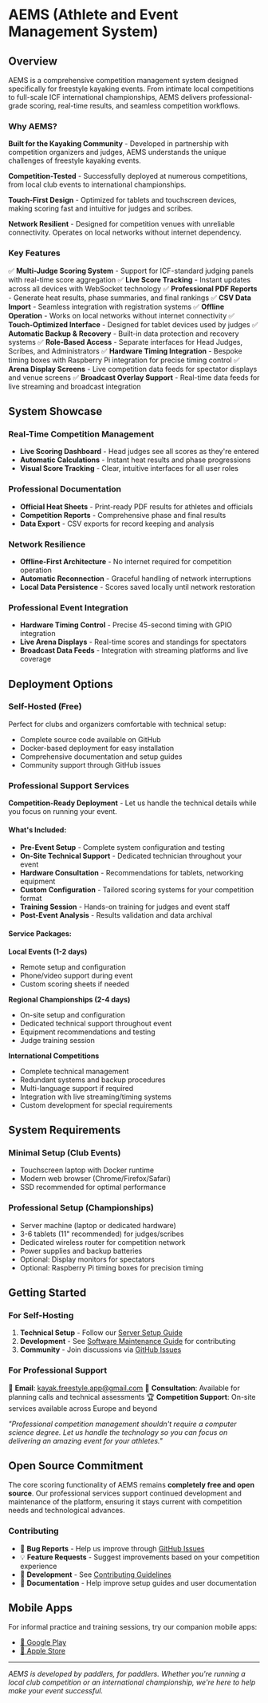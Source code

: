 # AEMS (Athlete and Event Management System)

## Overview

AEMS is a comprehensive competition management system designed specifically for freestyle kayaking events. From intimate local competitions to full-scale ICF international championships, AEMS delivers professional-grade scoring, real-time results, and seamless competition workflows.

### Why AEMS?

**Built for the Kayaking Community** - Developed in partnership with competition organizers and judges, AEMS understands the unique challenges of freestyle kayaking events.

**Competition-Tested** - Successfully deployed at numerous competitions, from local club events to international championships.

**Touch-First Design** - Optimized for tablets and touchscreen devices, making scoring fast and intuitive for judges and scribes.

**Network Resilient** - Designed for competition venues with unreliable connectivity. Operates on local networks without internet dependency.

### Key Features

✅ **Multi-Judge Scoring System** - Support for ICF-standard judging panels with real-time score aggregation
✅ **Live Score Tracking** - Instant updates across all devices with WebSocket technology
✅ **Professional PDF Reports** - Generate heat results, phase summaries, and final rankings
✅ **CSV Data Import** - Seamless integration with registration systems
✅ **Offline Operation** - Works on local networks without internet connectivity
✅ **Touch-Optimized Interface** - Designed for tablet devices used by judges
✅ **Automatic Backup & Recovery** - Built-in data protection and recovery systems
✅ **Role-Based Access** - Separate interfaces for Head Judges, Scribes, and Administrators
✅ **Hardware Timing Integration** - Bespoke timing boxes with Raspberry Pi integration for precise timing control
✅ **Arena Display Screens** - Live competition data feeds for spectator displays and venue screens
✅ **Broadcast Overlay Support** - Real-time data feeds for live streaming and broadcast integration

## System Showcase

### Real-Time Competition Management
- **Live Scoring Dashboard** - Head judges see all scores as they're entered
- **Automatic Calculations** - Instant heat results and phase progressions
- **Visual Score Tracking** - Clear, intuitive interfaces for all user roles

### Professional Documentation
- **Official Heat Sheets** - Print-ready PDF results for athletes and officials
- **Competition Reports** - Comprehensive phase and final results
- **Data Export** - CSV exports for record keeping and analysis

### Network Resilience
- **Offline-First Architecture** - No internet required for competition operation
- **Automatic Reconnection** - Graceful handling of network interruptions
- **Local Data Persistence** - Scores saved locally until network restoration

### Professional Event Integration
- **Hardware Timing Control** - Precise 45-second timing with GPIO integration
- **Live Arena Displays** - Real-time scores and standings for spectators
- **Broadcast Data Feeds** - Integration with streaming platforms and live coverage

## Deployment Options

### Self-Hosted (Free)
Perfect for clubs and organizers comfortable with technical setup:
- Complete source code available on GitHub
- Docker-based deployment for easy installation
- Comprehensive documentation and setup guides
- Community support through GitHub issues

### Professional Support Services

**Competition-Ready Deployment** - Let us handle the technical details while you focus on running your event.

#### What's Included:
- **Pre-Event Setup** - Complete system configuration and testing
- **On-Site Technical Support** - Dedicated technician throughout your event
- **Hardware Consultation** - Recommendations for tablets, networking equipment
- **Custom Configuration** - Tailored scoring systems for your competition format
- **Training Session** - Hands-on training for judges and event staff
- **Post-Event Analysis** - Results validation and data archival

#### Service Packages:

**Local Events (1-2 days)**
- Remote setup and configuration
- Phone/video support during event
- Custom scoring sheets if needed

**Regional Championships (2-4 days)**
- On-site setup and configuration
- Dedicated technical support throughout event
- Equipment recommendations and testing
- Judge training session

**International Competitions**
- Complete technical management
- Redundant systems and backup procedures
- Multi-language support if required
- Integration with live streaming/timing systems
- Custom development for special requirements

## System Requirements

### Minimal Setup (Club Events)
- Touchscreen laptop with Docker runtime
- Modern web browser (Chrome/Firefox/Safari)
- SSD recommended for optimal performance

### Professional Setup (Championships)
- Server machine (laptop or dedicated hardware)
- 3-6 tablets (11" recommended) for judges/scribes
- Dedicated wireless router for competition network
- Power supplies and backup batteries
- Optional: Display monitors for spectators
- Optional: Raspberry Pi timing boxes for precision timing

## Getting Started

### For Self-Hosting
1. **Technical Setup** - Follow our [Server Setup Guide](/docs/deployment/server_setup_guide.md)
2. **Development** - See [Software Maintenance Guide](/docs/smg.md) for contributing
3. **Community** - Join discussions via [GitHub Issues](https://github.com/your-repo/issues)

### For Professional Support
📧 **Email**: [kayak.freestyle.app@gmail.com](mailto:kayak.freestyle.app@gmail.com)
📱 **Consultation**: Available for planning calls and technical assessments
🏆 **Competition Support**: On-site services available across Europe and beyond

*"Professional competition management shouldn't require a computer science degree. Let us handle the technology so you can focus on delivering an amazing event for your athletes."*

## Open Source Commitment

The core scoring functionality of AEMS remains **completely free and open source**. Our professional services support continued development and maintenance of the platform, ensuring it stays current with competition needs and technological advances.

### Contributing
- 🐛 **Bug Reports** - Help us improve through [GitHub Issues](https://github.com/AntonyM71/AEMS/issues)
- 💡 **Feature Requests** - Suggest improvements based on your competition experience
- 🔧 **Development** - See [Contributing Guidelines](/contributing.md)
- 📖 **Documentation** - Help improve setup guides and user documentation

## Mobile Apps

For informal practice and training sessions, try our companion mobile apps:

- [🤖 Google Play](https://play.google.com/store/apps/details?id=com.kayakfreestyle.kayakfreestyleapp)
- [🍎 Apple Store](https://apps.apple.com/sk/app/kayak-freestyle-app/id1627445855)

---

*AEMS is developed by paddlers, for paddlers. Whether you're running a local club competition or an international championship, we're here to help make your event successful.*